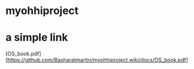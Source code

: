 # myohhiproject

# a simple link
[OS_book.pdf][https://github.com/Basharatmartin/myohhiproject.wiki/docs/OS_book.pdf]
